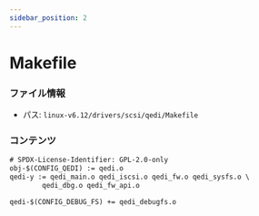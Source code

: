 ```yaml
---
sidebar_position: 2
---
```

# Makefile

### ファイル情報

- パス: `linux-v6.12/drivers/scsi/qedi/Makefile`

### コンテンツ

```txt
# SPDX-License-Identifier: GPL-2.0-only
obj-$(CONFIG_QEDI) := qedi.o
qedi-y := qedi_main.o qedi_iscsi.o qedi_fw.o qedi_sysfs.o \
	    qedi_dbg.o qedi_fw_api.o

qedi-$(CONFIG_DEBUG_FS) += qedi_debugfs.o

```
